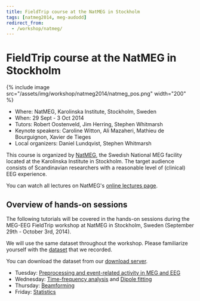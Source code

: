 ```yaml
---
title: FieldTrip course at the NatMEG in Stockholm
tags: [natmeg2014, meg-audodd]
redirect_from:
  - /workshop/natmeg/
---
```


# FieldTrip course at the NatMEG in Stockholm

{% include image src="/assets/img/workshop/natmeg2014/natmeg_pos.png" width="200" %}

- Where: NatMEG, Karolinska Institute, Stockholm, Sweden
- When: 29 Sept - 3 Oct 2014
- Tutors: Robert Oostenveld, Jim Herring, Stephen Whitmarsh
- Keynote speakers: Caroline Witton, Ali Mazaheri, Mathieu de Bourguignon, Xavier de Tieges
- Local organizers: Daniel Lundqvist, Stephen Whitmarsh

This course is organized by [NatMEG](http://www.natmeg.se), the Swedish National MEG facility located at the Karolinska Institute in Stockholm. The target audience consists of Scandinavian researchers with a reasonable level of (clinical) EEG experience.

You can watch all lectures on NatMEG's [online lectures page](http://natmeg.se/learnaboutmeg/meglectures/index.html).

## Overview of hands-on sessions

The following tutorials will be covered in the hands-on sessions during the MEG-EEG FieldTrip workshop at NatMEG in Stockholm, Sweden (September 29th - October 3rd, 2014).

We will use the same dataset throughout the workshop. Please familiarize yourself with the [dataset](/workshop/natmeg2014/meg_audodd) that we recorded.

You can download the dataset from our [download server](https://download.fieldtriptoolbox.org/workshop/natmeg2014/).

- Tuesday: [Preprocessing and event-related activity in MEG and EEG](/workshop/natmeg2014/preprocessing)
- Wednesday: [Time-frequency analysis](/workshop/natmeg2014/timefrequency) and [Dipole fitting](/workshop/natmeg2014/dipolefitting)
- Thursday: [Beamforming](/workshop/natmeg2014/beamforming)
- Friday: [Statistics](/workshop/natmeg2014/statistics)
